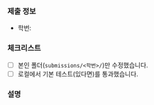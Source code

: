### 제출 정보
- 학번: <!-- 20xxxxxx -->

### 체크리스트
- [ ] 본인 폴더(`submissions/<학번>/`)만 수정했습니다.
- [ ] 로컬에서 기본 테스트(있다면)를 통과했습니다.

### 설명
<!-- 변경 사항 요약 -->
